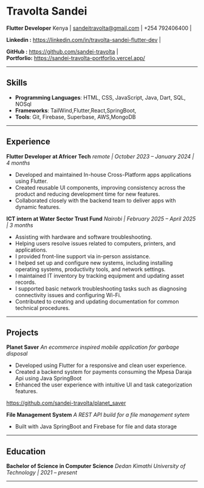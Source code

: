 # Travolta Sandei

**Flutter Developer**
Kenya | sandeitravolta@gmail.com | +254 792406400 | 

**Linkedin :** https://linkedin.com/in/travolta-sandei-flutter-dev |

**GitHub :** https://github.com/sandei-travolta |  
**Portforlio:** https://sandei-travolta-portforlio.vercel.app/
***
## Skills

* **Programming Languages**: HTML, CSS, JavaScript, Java, Dart, SQL, NOSql
* **Frameworks**: TailWind,Flutter,React,SpringBoot,
* **Tools**: Git, Firebase, Superbase, AWS,MongoDB

***
## Experience

**Flutter Developer at Africer Tech**
*remote | October 2023 – January 2024 | 4 months*

* Developed and maintained In-house Cross-Platform apps applications using Flutter.
* Created reusable UI components, improving consistency across the product and reducing development time for new features.
* Collaborated closely with the backend team to deliver apps with dynamic features.
  
**ICT intern at Water Sector Trust Fund**
*Nairobi | February 2025 – April 2025 | 3 months*

* Assisting with hardware and software troubleshooting.
* Helping users resolve issues related to computers, printers, and applications.
* I provided front-line support via in-person assistance.
* I helped set up and configure new systems, including installing operating systems, productivity tools, and network settings.
* I maintained IT inventory by tracking equipment and updating asset records.
* I supported basic network troubleshooting tasks such as diagnosing connectivity issues and configuring Wi-Fi.
* Contributed to creating and updating documentation for common technical procedures.
***

## Projects

**Planet Saver**
*An ecommerce inspired mobile application for garbage disposal*

* Developed using Flutter for a responsive and clean user experience.
* Created a backend system for payments consuming the Mpesa Daraja Api using Java SpringBoot
* Enhanced the user experience with intuitive UI and task categorization features.
  
https://github.com/sandei-travolta/planet_saver

**File Management System**
*A REST API build for a file management sytem*

* Built with Java SpringBoot and Firebase for file and data storage
***

## Education

**Bachelor of Science in Computer Science**
*Dedan Kimathi University of Technology | 2021 – present*

***
